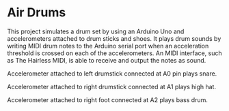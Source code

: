 # Air Drums

This project simulates a drum set by using an Arduino Uno and accelerometers attached to drum sticks and shoes. It plays drum sounds by writing MIDI drum notes to the Arduino serial port when an acceleration threshold is crossed on each of the accelerometers. An MIDI interface, such as The Hairless MIDI, is able to receive and output the notes as sound.

Accelerometer attached to left drumstick connected at A0 pin plays snare.

Accelerometer attached to right drumstick connected at A1 plays high hat.

Accelerometer attached to right foot connected at A2 plays bass drum.
